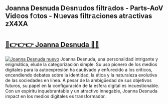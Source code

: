 ## Joanna Desnuda D𝚎sn𝚞dos filtr𝚊dos - Parts-AoV Vid𝚎os f𝚘tos - N𝚞evas filtr𝚊ciones atr𝚊ctivas zX4XA

# <h2><a href="http://mb47euh.tromn.icu/?c=Joanna+Desnuda">🔗👉👉👉 Joanna Desnuda 🔗🔗</a></h2>

[![Joanna Desnuda nuevo](https://i.imgur.com/pEAQMta.gif)](http://mb47euh.tromn.icu/?c=Joanna+Desnuda)
Joanna Desnuda, una personalidad intrigante y enigmática, elude la categorización simple. Su uso pionero de los medios digitales para la autoexpresión ha cautivado y enfurecido a los críticos, encendiendo debates sobre la identidad, la ética y la naturaleza evolutiva de las sociedades en línea. A pesar de la ambigüedad de sus objetivos futuros, su papel en la configuración de la esfera digital es incuestionable. Con un espíritu inquebrantable y un atractivo innegable, Joanna Desnuda impact en los medios digitales es transformador.
